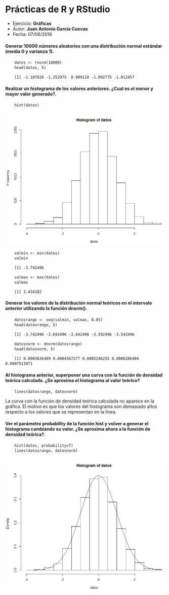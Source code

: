 # Prácticas de R y RStudio
- Ejercicio: **Gráficas**
- Autor: **Juan Antonio García Cuevas**
- Fecha: 07/06/2016

#### Generar 10000 números aleatorios con una distribución normal estándar (media 0 y varianza 1). 
```
	datos <- rnorm(10000)
	head(datos, 5)
```
```
	[1] -1.107828 -1.252975  0.989110 -1.092775 -1.012457
```

#### Realizar un histograma de los valores anteriores. ¿Cual es el menor y mayor valor generado?. 
```
	hist(datos)
```
![Histograma 1](images/Histograma1.PNG)	
```
	valmin <- min(datos)
	valmin
```
```
	[1] -3.742496
```
	
```
	valmax <- max(datos)
	valmax
```
```
	[1] 3.416182
```

#### Generar los valores de la distribución normal teóricos en el intervalo anterior utilizando la función dnorm(). 

```
	datosrango <- seq(valmin, valmax, 0.05)
	head(datosrango, 5)
```
```
	[1] -3.742496 -3.692496 -3.642496 -3.592496 -3.542496
```
	
```
	datosnorm <- dnorm(datosrango)
	head(datosnorm, 5)
```
```
	[1] 0.0003626489 0.0004367277 0.0005246255 0.0006286404 0.0007513971
```
	
#### Al histograma anterior, superponer una curva con la función de densidad teórica calculada. ¿Se aproxima el histograma al valor teórico? 
```
	lines(datosrango, datosnorm)
```

La curva con la función de densidad teórica calculada no aparece en la gráfica. El motivo es que los valores del histograma son demasiado altos respecto a los valores que se representan en la línea.


#### Ver el parámetro probability de la función hist y volver a generar el histograma cambiando su valor. ¿Se aproxima ahora a la función de densidad teórica?.

```
	hist(datos, probability=T)
	lines(datosrango, datosnorm)
```
![Histograma 2](images/Histograma2.PNG)	

